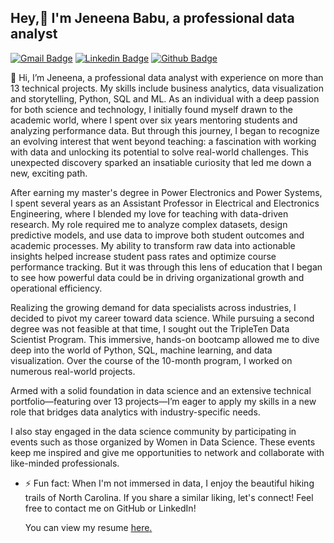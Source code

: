 ## Hey,👋 I'm Jeneena Babu, a professional data analyst
[![Gmail Badge](https://img.shields.io/badge/-jeneenababu@gmail.com-c14438?style=flat&logo=Gmail&logoColor=white&link=mailto:jeneenababu@gmail.com)](mailto:jeneenababu@gmail.com)
[![Linkedin Badge](https://img.shields.io/badge/-jeneenababu-0072b1?style=flat&logo=Linkedin&logoColor=white&link=https://www.linkedin.com/in/jeneenababu/)](https://www.linkedin.com/in/jeneenababu/) [![Github Badge](https://img.shields.io/badge/-Jeneena-91-grey?style=flat&logo=github&logoColor=white&link=https://github.com/Jeneena-91/)](https://www.github.com/Jeneena-91/) <p align='left'>
👋 Hi, I’m Jeneena, a professional data analyst with experience on more than 13 technical projects. My skills include business analytics, data visualization and storytelling, Python, SQL and ML. As an individual with a deep passion for both science and technology, I initially found myself drawn to the academic world, where I spent over six years mentoring students and analyzing performance data. But through this journey, I began to recognize an evolving interest that went beyond teaching: a fascination with working with data and unlocking its potential to solve real-world challenges. This unexpected discovery sparked an insatiable curiosity that led me down a new, exciting path.

After earning my master's degree in Power Electronics and Power Systems, I spent several years as an Assistant Professor in Electrical and Electronics Engineering, where I blended my love for teaching with data-driven research. My role required me to analyze complex datasets, design predictive models, and use data to improve both student outcomes and academic processes. My ability to transform raw data into actionable insights helped increase student pass rates and optimize course performance tracking. But it was through this lens of education that I began to see how powerful data could be in driving organizational growth and operational efficiency.

Realizing the growing demand for data specialists across industries, I decided to pivot my career toward data science. While pursuing a second degree was not feasible at that time, I sought out the TripleTen Data Scientist Program. This immersive, hands-on bootcamp allowed me to dive deep into the world of Python, SQL, machine learning, and data visualization. Over the course of the 10-month program, I worked on numerous real-world projects.

Armed with a solid foundation in data science and an extensive technical portfolio—featuring over 13 projects—I’m eager to apply my skills in a new role that bridges data analytics with industry-specific needs.

I also stay engaged in the data science community by participating in events such as those organized by Women in Data Science. These events keep me inspired and give me opportunities to network and collaborate with like-minded professionals.

- ⚡ Fun fact: When I'm not immersed in data, I enjoy the beautiful hiking trails of North Carolina. If you share a similar liking, let's connect!
Feel free to contact me on GitHub or LinkedIn!</p><p align='left'> You can view my resume <a href='https://drive.google.com/file/d/1WJb7yn0_0WrFcFWPnuP9uUBN4JAwWktk/view?usp=sharing ' target=_blank><u>here</u>.</a></p>
<!---
Jeneena-91/Jeneena-91 is a ✨ special ✨ repository because its `README.md` (this file) appears on your GitHub profile.
You can click the Preview link to take a look at your changes.
--->
